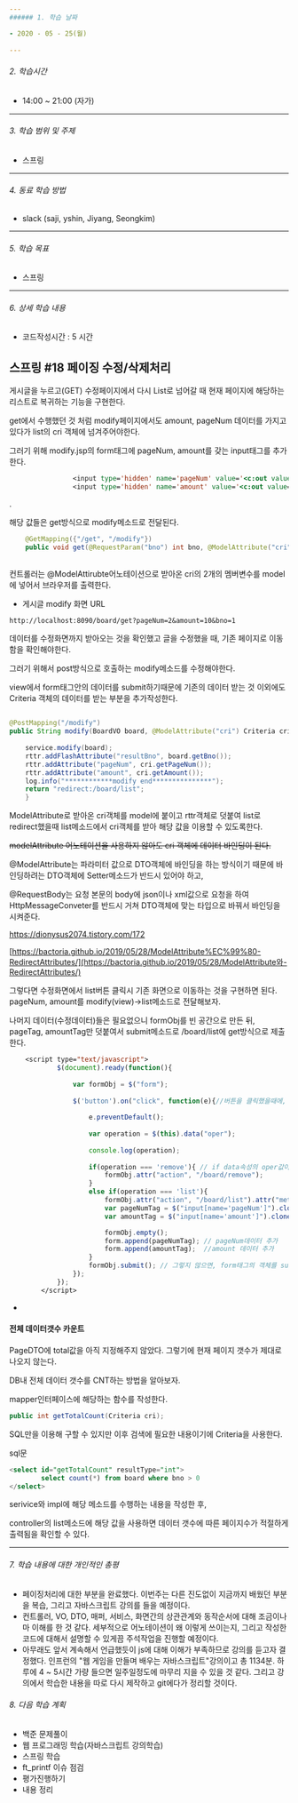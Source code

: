 ```yaml
---
###### 1. 학습 날짜

- 2020 - 05 - 25(월)
 
---
```

###### 2. 학습시간

- 14:00 ~ 21:00 (자가)

---
###### 3. 학습 범위 및 주제

- 스프링
---
###### 4. 동료 학습 방법 

- slack (saji, yshin, Jiyang, Seongkim)

---
###### 5. 학습 목표 

- 스프링

---
###### 6. 상세 학습 내용

- 코드작성시간 : 5 시간


## 스프링 #18 페이징 수정/삭제처리





게시글을 누르고(GET) 수정페이지에서 다시 List로 넘어갈 때 현재 페이지에 해당하는 리스트로 복귀하는 기능을 구현한다.



get에서 수행했던 것 처럼 modify페이지에서도 amount, pageNum 데이터를 가지고 있다가 list의 cri 객체에 넘겨주어야한다.



그러기 위해 modify.jsp의 form태그에 pageNum, amount를 갖는 input태그를 추가한다.



```jsp
				<input type='hidden' name='pageNum' value='<c:out value="${cri.pageNum }"/>'>
				<input type='hidden' name='amount' value='<c:out value="${cri.amount }"/>'>
```

.

해당 값들은 get방식으로 modify메소드로 전달된다.

```java
	@GetMapping({"/get", "/modify"})
	public void get(@RequestParam("bno") int bno, @ModelAttribute("cri") Criteria cri, Model model) {
	
```

컨트롤러는 @ModelAttirubte어노테이션으로 받아온 cri의 2개의 멤버변수를 model에 넣어서 브라우저를 출력한다.

- 게시글 modify 화면 URL

```
http://localhost:8090/board/get?pageNum=2&amount=10&bno=1
```



데이터를 수정화면까지 받아오는 것을 확인했고 글을 수정했을 때, 기존 페이지로 이동함을 확인해야한다.



그러기 위해서 post방식으로 호출하는 modify메소드를 수정해야한다.



view에서 form태그안의 데이터를 submit하기때문에 기존의 데이터 받는 것 이외에도 Criteria 객체의 데이터를 받는 부분을 추가작성한다.

```java
	
@PostMapping("/modify")
public String modify(BoardVO board, @ModelAttribute("cri") Criteria cri ,RedirectAttributes rttr) {
	
	service.modify(board);
	rttr.addFlashAttribute("resultBno", board.getBno());
	rttr.addAttribute("pageNum", cri.getPageNum());
	rttr.addAttribute("amount", cri.getAmount());
	log.info("************modify end***************");
	return "redirect:/board/list";
    }
```



ModelAttribute로 받아온 cri객체를 model에 붙이고 rttr객체로 덧붙여 list로 redirect했을때 list메소드에서 cri객체를 받아 해당 값을 이용할 수 있도록한다.

~~modelAttribute 어노테이션을 사용하지 않아도 cri 객체에 데이터 바인딩이 된다.~~

@ModelAttribute는 파라미터 값으로 DTO객체에 바인딩을 하는 방식이기 때문에 바인딩하려는 DTO객체에 Setter메소드가 반드시 있어야 하고,

@RequestBody는 요청 본문의 body에 json이나 xml값으로 요청을 하여 HttpMessageConveter를 반드시 거쳐 DTO객체에 맞는 타입으로 바꿔서 바인딩을 시켜준다. 

https://dionysus2074.tistory.com/172

[https://bactoria.github.io/2019/05/28/ModelAttribute%EC%99%80-RedirectAttributes/](https://bactoria.github.io/2019/05/28/ModelAttribute와-RedirectAttributes/)





그렇다면 수정화면에서 list버튼 클릭시 기존 화면으로 이동하는 것을 구현하면 된다. pageNum, amount를 modify(view)->list메소드로 전달해보자.



나머지 데이터(수정데이터)들은 필요없으니 formObj를 빈 공간으로 만든 뒤, pageTag, amountTag만 덧붙여서 submit메소드로 /board/list에 get방식으로 제출한다.



```jsp
	<script type="text/javascript">
			$(document).ready(function(){
				
				var formObj = $("form");
				
				$('button').on("click", function(e){//버튼을 클릭했을때에,
					
					e.preventDefault();
					
					var operation = $(this).data("oper");
					
					console.log(operation);
					
					if(operation === 'remove'){ // if data속성의 oper값이 remove거나 list일때 각 로직 수행
						formObj.attr("action", "/board/remove");
					}
					else if(operation === 'list'){
						formObj.attr("action", "/board/list").attr("method","get");
						var pageNumTag = $("input[name='pageNum']").clone();
						var amountTag = $("input[name='amount']").clone();

						formObj.empty();
						form.append(pageNumTag); // pageNum데이터 추가
						form.append(amountTag);  //amount 데이터 추가
					}
					formObj.submit(); // 그렇지 않으면, form태그의 객체를 submit
				});
			});
		</script>
```





+

#### 전체 데이터갯수 카운트



PageDTO에 total값을 아직 지정해주지 않았다. 그렇기에 현재 페이지 갯수가 제대로 나오지 않는다.



DB내 전체 데이터 갯수를 CNT하는 방법을 알아보자.



mapper인터페이스에 해당하는 함수를 작성한다.

```java
public int getTotalCount(Criteria cri);
```

SQL만을 이용해 구할 수 있지만 이후 검색에 필요한 내용이기에 Criteria을 사용한다.



sql문


```sql
<select id="getTotalCount" resultType="int">
		select count(*) from board where bno > 0	
</select>
```



serivice와 impl에 해당 메소드를 수행하는 내용을 작성한 후,

controller의 list메소드에 해당 값을 사용하면 데이터 갯수에 따른 페이지수가 적절하게 출력됨을 확인할 수 있다.

---

###### 7. 학습 내용에 대한 개인적인 총평

- 페이징처리에 대한 부분을 완료했다. 이번주는 다른 진도없이 지금까지 배웠던 부분을 복습, 그리고 자바스크립트 강의를 들을 예정이다.
- 컨트롤러, VO, DTO, 매퍼, 서비스, 화면간의 상관관계와 동작순서에 대해 조금이나마 이해를 한 것 같다. 세부적으로 어노테이션이 왜 이렇게 쓰이는지, 그리고 작성한 코드에 대해서 설명할 수 있게끔 주석작업을 진행할 예정이다.
- 아무래도 앞서 계속해서 언급했듯이 js에 대해 이해가 부족하므로 강의를 듣고자 결정했다. 인프런의 "웹 게임을 만들며 배우는 자바스크립트"강의이고 총 1134분. 하루에 4 ~ 5시간 가량 들으면 일주일정도에 마무리 지을 수 있을 것 같다. 그리고 강의에서 학습한 내용을 따로 다시 제작하고 git에다가 정리할 것이다.

###### 8. 다음 학습 계획
- 백준 문제풀이
- 웹 프로그래밍 학습(자바스크립트 강의학습)
- 스프링 학습
- ft_printf 이슈 점검
- 평가진행하기
- 내용 정리